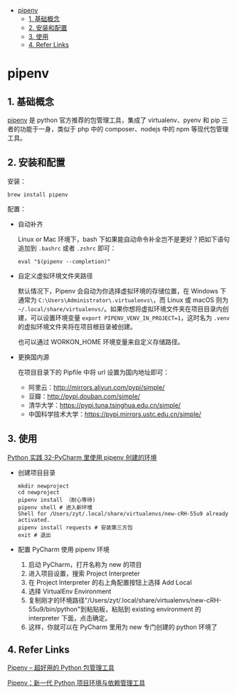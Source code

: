- [pipenv](#pipenv)
  - [1. 基础概念](#1-基础概念)
  - [2. 安装和配置](#2-安装和配置)
  - [3. 使用](#3-使用)
  - [4. Refer Links](#4-Refer-Links)

# pipenv

## 1. 基础概念

[pipenv](https://pipenv.readthedocs.io/en/latest/) 是 python 官方推荐的包管理工具，集成了 virtualenv、pyenv 和 pip 三者的功能于一身，类似于 php 中的 composer、nodejs 中的 npm 等现代包管理工具。

## 2. 安装和配置

安装：
```
brew install pipenv
```

配置：
- 自动补齐

  Linux or Mac 环境下，bash 下如果能自动命令补全岂不是更好？把如下语句追加到 `.bashrc` 或者 `.zshrc` 即可：
  ```
  eval "$(pipenv --completion)"
  ```

- 自定义虚拟环境文件夹路径

  默认情况下，Pipenv 会自动为你选择虚拟环境的存储位置，在 Windows 下通常为 `C:\Users\Administrator\.virtualenvs\`，而 Linux 或 macOS 则为 `~/.local/share/virtualenvs/`。如果你想将虚拟环境文件夹在项目目录内创建，可以设置环境变量 `export PIPENV_VENV_IN_PROJECT=1`，这时名为 `.venv` 的虚拟环境文件夹将在项目根目录被创建。

  也可以通过 WORKON_HOME 环境变量来自定义存储路径。

- 更换国内源

  在项目目录下的 Pipfile 中将 url 设置为国内地址即可：
  - 阿里云：http://mirrors.aliyun.com/pypi/simple/
  - 豆瓣：http://pypi.douban.com/simple/
  - 清华大学：https://pypi.tuna.tsinghua.edu.cn/simple/
  - 中国科学技术大学：https://pypi.mirrors.ustc.edu.cn/simple/

## 3. 使用

[Python 实践 32-PyCharm 里使用 pipenv 创建的环境](https://zhuanlan.zhihu.com/p/33407501)

- 创建项目目录
  ```
  mkdir newproject
  cd newproject
  pipenv install （耐心等待)
  pipenv shell # 进入新环境
  Shell for /Users/zyt/.local/share/virtualenvs/new-cRH-55u9 already activated.
  pipenv install requests # 安装第三方包
  exit # 退出
  ```

- 配置 PyCharm 使用 pipenv 环境

  1. 启动 PyCharm，打开名称为 new 的项目
  1. 进入项目设置，搜索 Project Interpreter
  1. 在 Project Interpreter 的右上角配置按钮上选择 Add Local
  1. 选择 VirtualEnv Environment
  1. 复制刚才的环境路径"/Users/zyt/.local/share/virtualenvs/new-cRH-55u9/bin/python"到粘贴板，粘贴到 existing environment 的 interpreter 下面，点击确定。
  1. 这样，你就可以在 PyCharm 里用为 new 专门创建的 python 环境了

## 4. Refer Links

[Pipenv – 超好用的 Python 包管理工具](https://segmentfault.com/a/1190000015389565)

[Pipenv：新一代 Python 项目环境与依赖管理工具](https://zhuanlan.zhihu.com/p/37581807)
